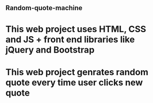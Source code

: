 ## Random-quote-machine

# This web project uses HTML, CSS and JS + front end libraries like jQuery and Bootstrap

# This web project genrates random quote every time user clicks new quote
